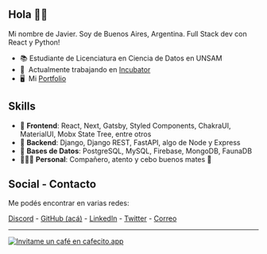 Hola 👋🏽
---

Mi nombre de Javier. Soy de Buenos Aires, Argentina. Full Stack dev con React y Python!

* 📚  Estudiante de Licenciatura en Ciencia de Datos en UNSAM
* 🚀  Actualmente trabajando en [Incubator](http://incubator.com.ar/)
* 🖥️  Mi [Portfolio](http://javo.dev.ar/)

Skills
---

* 🎨  **Frontend**: React, Next, Gatsby, Styled Components, ChakraUI, MaterialUI, Mobx State Tree, entre otros
* 🔌  **Backend**: Django, Django REST, FastAPI, algo de Node y Express
* 📂  **Bases de Datos**: PostgreSQL, MySQL, Firebase, MongoDB, FaunaDB
* 👨🏽‍🦲  **Personal**: Compañero, atento y cebo buenos mates 🧉


Social - Contacto
---

Me podés encontrar en varias redes:

[Discord](https://discord.com/users/336692247649189891) - [GitHub (acá)](https://www.github.com/JaviCeRodriguez) - [LinkedIn](https://www.linkedin.com/in/rodriguezjavierc) - [Twitter](https://www.twitter.com/javicerodriguez) - [Correo](mailto:javicerodriguez@gmail.com)

---
[![Invitame un café en cafecito.app](https://cdn.cafecito.app/imgs/buttons/button_6.svg)](https://cafecito.app/javicerodriguez)
